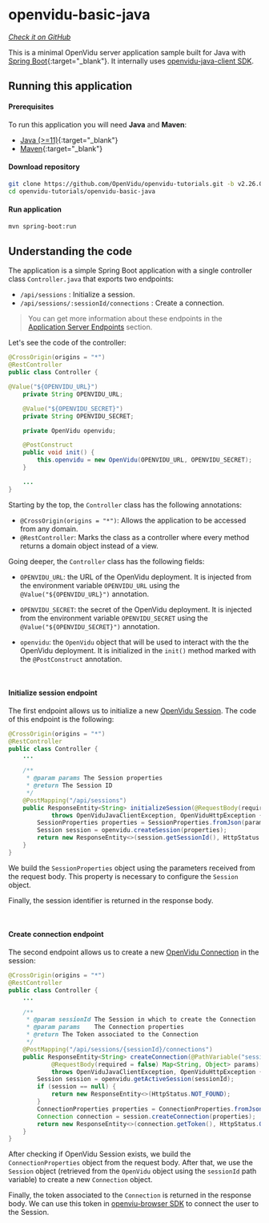 
# openvidu-basic-java

<a href="https://github.com/OpenVidu/openvidu-tutorials/tree/master/openvidu-basic-java" target="_blank"><i class="icon ion-social-github"> Check it on GitHub</i></a>

This is a minimal OpenVidu server application sample built for Java with [Spring Boot](https://spring.io/){:target="_blank"}.
It internally uses [openvidu-java-client SDK](reference-docs/openvidu-java-client/).

## Running this application

#### Prerequisites
To run this application you will need **Java** and **Maven**:

- [Java (>=11)](https://www.java.com/en/download/manual.jsp){:target="_blank"}
- [Maven](https://maven.apache.org){:target="_blank"}

#### Download repository

```bash
git clone https://github.com/OpenVidu/openvidu-tutorials.git -b v2.26.0
cd openvidu-tutorials/openvidu-basic-java
```

#### Run application

```bash
mvn spring-boot:run
```

## Understanding the code

The application is a simple Spring Boot application with a single controller class `Controller.java` that exports two endpoints:

- `/api/sessions` : Initialize a session.
- `/api/sessions/:sessionId/connections` : Create a connection.

> You can get more information about these endpoints in the [Application Server Endpoints](application-server/#rest-endpoints) section.


Let's see the code of the controller:

```java
@CrossOrigin(origins = "*")
@RestController
public class Controller {

@Value("${OPENVIDU_URL}")
	private String OPENVIDU_URL;

	@Value("${OPENVIDU_SECRET}")
	private String OPENVIDU_SECRET;

	private OpenVidu openvidu;

	@PostConstruct
	public void init() {
		this.openvidu = new OpenVidu(OPENVIDU_URL, OPENVIDU_SECRET);
	}

	...
}
```

Starting by the top, the `Controller` class has the following annotations:

- `@CrossOrigin(origins = "*")`: Allows the application to be accessed from any domain.
- `@RestController`: Marks the class as a controller where every method returns a domain object instead of a view.

Going deeper, the `Controller` class has the following fields:

- `OPENVIDU_URL`: the URL of the OpenVidu deployment. It is injected from the environment variable `OPENVIDU_URL` using the `@Value("${OPENVIDU_URL}")` annotation.

- `OPENVIDU_SECRET`: the secret of the OpenVidu deployment. It is injected from the environment variable `OPENVIDU_SECRET` using the `@Value("${OPENVIDU_SECRET}")` annotation.

- `openvidu`: the `OpenVidu` object that will be used to interact with the the OpenVidu deployment. It is initialized in the `init()` method marked with the `@PostConstruct` annotation.

<br>

#### Initialize session endpoint

The first endpoint allows us to initialize a new [OpenVidu Session](developing-your-video-app/#session). The code of this endpoint is the following:

```java
@CrossOrigin(origins = "*")
@RestController
public class Controller {
	...

	/**
	 * @param params The Session properties
	 * @return The Session ID
	 */
	@PostMapping("/api/sessions")
	public ResponseEntity<String> initializeSession(@RequestBody(required = false) Map<String, Object> params)
			throws OpenViduJavaClientException, OpenViduHttpException {
		SessionProperties properties = SessionProperties.fromJson(params).build();
		Session session = openvidu.createSession(properties);
		return new ResponseEntity<>(session.getSessionId(), HttpStatus.OK);
	}
}
```

We build the `SessionProperties` object using the parameters received from the request body. This property is necessary to configure the `Session` object.

Finally, the session identifier is returned in the response body.

<br>

#### Create connection endpoint

The second endpoint allows us to create a new [OpenVidu Connection](developing-your-video-app/#connection) in the session:

```java
@CrossOrigin(origins = "*")
@RestController
public class Controller {
	...

	/**
	 * @param sessionId The Session in which to create the Connection
	 * @param params    The Connection properties
	 * @return The Token associated to the Connection
	 */
	@PostMapping("/api/sessions/{sessionId}/connections")
	public ResponseEntity<String> createConnection(@PathVariable("sessionId") String sessionId,
			@RequestBody(required = false) Map<String, Object> params)
			throws OpenViduJavaClientException, OpenViduHttpException {
		Session session = openvidu.getActiveSession(sessionId);
		if (session == null) {
			return new ResponseEntity<>(HttpStatus.NOT_FOUND);
		}
		ConnectionProperties properties = ConnectionProperties.fromJson(params).build();
		Connection connection = session.createConnection(properties);
		return new ResponseEntity<>(connection.getToken(), HttpStatus.OK);
	}
}

```

After checking if OpenVidu Session exists, we build the `ConnectionProperties` object from the request body.
After that, we use the `Session` object (retrieved from the `OpenVidu` object using the `sessionId` path variable) to create a new `Connection` object.

Finally, the token associated to the `Connection` is returned in the response body. We can use this token in [openviu-browser SDK](reference-docs/openvidu-browser/) to connect the user to the Session.
